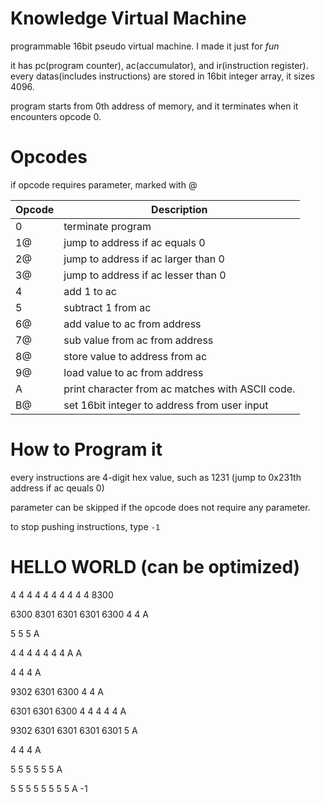 # Knowledge Virtual Machine
programmable 16bit pseudo virtual machine. I made it just for *fun*

it has pc(program counter), ac(accumulator), and ir(instruction register).
every datas(includes instructions) are stored in 16bit integer array, it sizes 4096.

program starts from 0th address of memory, and it terminates when it encounters opcode 0.

# Opcodes
if opcode requires parameter, marked with @

| Opcode | Description                                      |
|--------|--------------------------------------------------|
| 0      | terminate program                                |
| 1@     | jump to address if ac equals 0                   |
| 2@     | jump to address if ac larger than 0              |
| 3@     | jump to address if ac lesser than 0              |
| 4      | add 1 to ac                                      |
| 5      | subtract 1 from ac                               |
| 6@     | add value to ac from address                     |
| 7@     | sub value from ac from address                   |
| 8@     | store value to address from ac                   |
| 9@     | load value to ac from address                    |
| A      | print character from ac matches with ASCII code. |
| B@     | set 16bit integer to address from user input     |


# How to Program it
every instructions are 4-digit hex value, such as 1231 (jump to 0x231th address if ac qeuals 0)

parameter can be skipped if the opcode does not require any parameter.

to stop pushing instructions, type `-1`


# HELLO WORLD (can be optimized)
4 4 4 4 4 4 4 4 4 4 8300

6300 8301 6301 6301 6300 4 4 A


5 5 5 A


4 4 4 4 4 4 4 A A


4 4 4 A


9302 6301 6300 4 4 A


6301 6301 6300 4 4 4 4 4 A


9302 6301 6301 6301 6301 5 A


4 4 4 A


5 5 5 5 5 5 A


5 5 5 5 5 5 5 5 A -1
